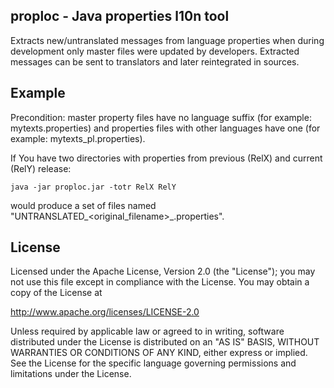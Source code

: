 ## proploc - Java properties l10n tool

Extracts new/untranslated messages from language properties when during
development only master files were updated by developers. Extracted messages can be sent to
translators and later reintegrated in sources.

## Example
Precondition: master property files have no language suffix (for example: mytexts.properties) 
and properties files with other languages have one (for example: mytexts_pl.properties).


If You have two directories with properties from previous (RelX) and current (RelY) release:

```
java -jar proploc.jar -totr RelX RelY
```

would produce a set of files named "UNTRANSLATED_<original_filename>_<lang>.properties".

## License

Licensed under the Apache License, Version 2.0 (the "License");
you may not use this file except in compliance with the License.
You may obtain a copy of the License at

   http://www.apache.org/licenses/LICENSE-2.0

Unless required by applicable law or agreed to in writing, software
distributed under the License is distributed on an "AS IS" BASIS,
WITHOUT WARRANTIES OR CONDITIONS OF ANY KIND, either express or implied.
See the License for the specific language governing permissions and
limitations under the License.

